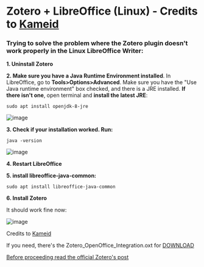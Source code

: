 # Zotero + LibreOffice (Linux) - Credits to [Kameid](https://www.reddit.com/r/linux4noobs/comments/i6skza/installing_zotero_and_using_it_with_libreoffice/)

### Trying to solve the problem where the Zotero plugin doesn't work properly in the Linux LibreOffice Writer:

**1. Uninstall Zotero**

**2. Make sure you have a Java Runtime Environment installed**. In LibreOffice, go to **Tools>Options>Advanced**. Make sure you have the "Use Java runtime environment" box checked, and there is a JRE installed. **If there isn't one**, open terminal and **install the latest JRE**: 

`sudo apt install openjdk-8-jre`

![image](https://user-images.githubusercontent.com/70844369/175447639-41eaf455-1615-4306-9fc3-a8a9300403fa.png)

**3. Check if your installation worked. Run:**

`java -version` 

![image](https://user-images.githubusercontent.com/70844369/175448591-d2b9d844-aa40-4bb2-a8a8-e4ed587b08a9.png)


**4. Restart LibreOffice**

**5. install libreoffice-java-common:**

`sudo apt install libreoffice-java-common`

**6. Install Zotero**

It should work fine now:

![image](https://user-images.githubusercontent.com/70844369/175447878-09b925d0-8e78-493c-8878-3da98fe551af.png)

Credits to [Kameid](https://www.reddit.com/r/linux4noobs/comments/i6skza/installing_zotero_and_using_it_with_libreoffice/)



If you need, there's the Zotero_OpenOffice_Integration.oxt for [DOWNLOAD](https://github.com/geraldohomero/Zotero-LibreOffice-Linux/releases/tag/Zotero_Integration)

[Before proceeding read the official Zotero's post](https://www.zotero.org/support/word_processor_plugin_troubleshooting)

